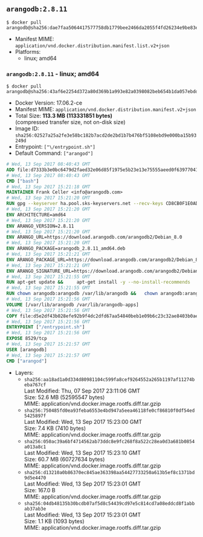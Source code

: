 ## `arangodb:2.8.11`

```console
$ docker pull arangodb@sha256:dae7faa5064417577758db1779bee2466da2055f4fd26234e9be83e99595992c
```

-	Manifest MIME: `application/vnd.docker.distribution.manifest.list.v2+json`
-	Platforms:
	-	linux; amd64

### `arangodb:2.8.11` - linux; amd64

```console
$ docker pull arangodb@sha256:43af6e2254d372a80d369b1a993e82a0398082beb654b1da057ebdde6c434d58
```

-	Docker Version: 17.06.2-ce
-	Manifest MIME: `application/vnd.docker.distribution.manifest.v2+json`
-	Total Size: **113.3 MB (113331851 bytes)**  
	(compressed transfer size, not on-disk size)
-	Image ID: `sha256:02527a25a2fe3e58bc182b7acd2de2bd1b7b476bf5108ebd9e000ba15b93249d`
-	Entrypoint: `["\/entrypoint.sh"]`
-	Default Command: `["arangod"]`

```dockerfile
# Wed, 13 Sep 2017 08:40:43 GMT
ADD file:d7333b3e0bc6479d2faed32e06d85f1975e5b23e13e75555aeed0f639770413b in / 
# Wed, 13 Sep 2017 08:40:43 GMT
CMD ["bash"]
# Wed, 13 Sep 2017 15:21:18 GMT
MAINTAINER Frank Celler <info@arangodb.com>
# Wed, 13 Sep 2017 15:21:20 GMT
RUN gpg --keyserver ha.pool.sks-keyservers.net --recv-keys CD8CB0F1E0AD5B52E93F41E7EA93F5E56E751E9B
# Wed, 13 Sep 2017 15:21:20 GMT
ENV ARCHITECTURE=amd64
# Wed, 13 Sep 2017 15:21:20 GMT
ENV ARANGO_VERSION=2.8.11
# Wed, 13 Sep 2017 15:21:20 GMT
ENV ARANGO_URL=https://download.arangodb.com/arangodb2/Debian_8.0
# Wed, 13 Sep 2017 15:21:20 GMT
ENV ARANGO_PACKAGE=arangodb_2.8.11_amd64.deb
# Wed, 13 Sep 2017 15:21:21 GMT
ENV ARANGO_PACKAGE_URL=https://download.arangodb.com/arangodb2/Debian_8.0/amd64/arangodb_2.8.11_amd64.deb
# Wed, 13 Sep 2017 15:21:21 GMT
ENV ARANGO_SIGNATURE_URL=https://download.arangodb.com/arangodb2/Debian_8.0/amd64/arangodb_2.8.11_amd64.deb.asc
# Wed, 13 Sep 2017 15:21:55 GMT
RUN apt-get update &&     apt-get install -y --no-install-recommends         libgoogle-perftools4         ca-certificates         pwgen         wget     &&     rm -rf /var/lib/apt/lists/* &&     wget ${ARANGO_SIGNATURE_URL} &&           wget ${ARANGO_PACKAGE_URL} &&             gpg --verify ${ARANGO_PACKAGE}.asc &&     dpkg -i ${ARANGO_PACKAGE} &&     sed -ri         -e 's!127\.0\.0\.1!0.0.0.0!g'         -e 's!^(file\s*=).*!\1 -!'         -e 's!^#\s*uid\s*=.*!uid = arangodb!'         -e 's!^#\s*gid\s*=.*!gid = arangodb!'         /etc/arangodb/arangod.conf     &&     apt-get purge -y --auto-remove ca-certificates wget &&     rm -f ${ARANGO_PACKAGE}*
# Wed, 13 Sep 2017 15:21:55 GMT
RUN chown arangodb:arangodb /var/lib/arangodb &&   chown arangodb:arangodb /var/lib/arangodb-apps
# Wed, 13 Sep 2017 15:21:56 GMT
VOLUME [/var/lib/arangodb /var/lib/arangodb-apps]
# Wed, 13 Sep 2017 15:21:56 GMT
COPY file:d5e2df43b028efe92b9f4dc2dfd67aa54840beb1e09b6c23c32ae8403b0ae7e4 in /entrypoint.sh 
# Wed, 13 Sep 2017 15:21:56 GMT
ENTRYPOINT ["/entrypoint.sh"]
# Wed, 13 Sep 2017 15:21:56 GMT
EXPOSE 8529/tcp
# Wed, 13 Sep 2017 15:21:57 GMT
USER [arangodb]
# Wed, 13 Sep 2017 15:21:57 GMT
CMD ["arangod"]
```

-	Layers:
	-	`sha256:aa18ad1a0d334d80981104c599fa8cef9264552a265b1197af11274beba767cf`  
		Last Modified: Thu, 07 Sep 2017 23:11:06 GMT  
		Size: 52.6 MB (52595547 bytes)  
		MIME: application/vnd.docker.image.rootfs.diff.tar.gzip
	-	`sha256:750485fd0ea93feba6553e4bd947a5eea46118fe0cf86810f0df54ed5425897f`  
		Last Modified: Wed, 13 Sep 2017 15:23:00 GMT  
		Size: 7.4 KB (7410 bytes)  
		MIME: application/vnd.docker.image.rootfs.diff.tar.gzip
	-	`sha256:050ac39a6bf4714562ab73ddc8e9fc268f8a522c28ea0d3a681b0854a013a8c1`  
		Last Modified: Wed, 13 Sep 2017 15:23:10 GMT  
		Size: 60.7 MB (60727634 bytes)  
		MIME: application/vnd.docker.image.rootfs.diff.tar.gzip
	-	`sha256:d13210a0b86370ec845ae363398aa54427733250a613b5ef8c1371bd9d5e4470`  
		Last Modified: Wed, 13 Sep 2017 15:23:01 GMT  
		Size: 167.0 B  
		MIME: application/vnd.docker.image.rootfs.diff.tar.gzip
	-	`sha256:04db48135b30bcdb07af5d8c54439cd97e5c814cd7a08eddcd8f1abbab37ab3e`  
		Last Modified: Wed, 13 Sep 2017 15:23:01 GMT  
		Size: 1.1 KB (1093 bytes)  
		MIME: application/vnd.docker.image.rootfs.diff.tar.gzip
